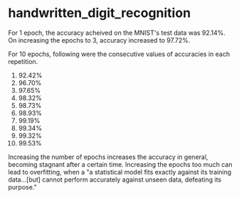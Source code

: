 # handwritten_digit_recognition

For 1 epoch, the accuracy acheived on the MNIST's test data was 92.14%.
On increasing the epochs to 3, accuracy increased to 97.72%.

For 10 epochs, following were the consecutive values of accuracies in each repetition.
1.  92.42%
2.  96.70%
3.  97.65%
4.  98.32%
5.  98.73%
6.  98.93%
7.  99.19%
8.  99.34%
9.  99.32%
10.  99.53%

Increasing the number of epochs increases the accuracy in general, becoming stagnant after a certain time. Increasing the epochs too much can lead to overfitting, when a "a statistical model fits exactly against its training data...[but] cannot perform accurately against unseen data, defeating its purpose."
